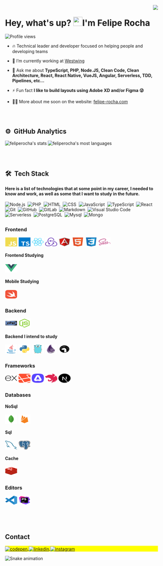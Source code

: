 <img align="right" height="590em" src="https://gist.githubusercontent.com/FelipeRochaOl/00c9bd97a121a275f944df5367c2173c/raw/4f4bb6eb61f21b45a7074f4b9bf29c13a70e5675/githubcard.svg"/>
<h1 align="left">Hey, what's up? <img src="https://raw.githubusercontent.com/kaueMarques/kaueMarques/master/hi.gif" width="30px" height="30px">I'm Felipe Rocha</h1>
<p align="left"> <img src="https://komarev.com/ghpvc/?username=FelipeRochaOl&color=brightgreen" alt="Profile views" /> </p>

- 🔥 Technical leader and developer focused on helping people and developing teams

- 🔭 I’m currently working at [Westwing](https://www.westwing.com.br)

- 💬 Ask me about **TypeScript, PHP, Node.JS, Clean Code, Clean Architecture, React, React Native, VueJS, Angular, Serverless, TDD, Pipelines, etc...**

- ⚡ Fun fact **I like to build layouts using Adobe XD and/or Figma 😜**

- 👨‍💻 More about me soon on the website: [felipe-rocha.com](https://felipe-rocha.com)

<br><br>

## ⚙️ &nbsp;GitHub Analytics

<p align="left">
<img width="530em" src="https://github-readme-stats.vercel.app/api?username=FelipeRochaOl&show_icons=true&theme=dracula" alt="feliperocha's stats"/>
<img width="530em" src="https://github-readme-stats.vercel.app/api/top-langs/?username=FelipeRochaOl&layout=compact&theme=dracula" alt="feliperocha's most languages"/>
</p>

<br><br>

## 🛠 &nbsp;Tech Stack
#### Here is a list of technologies that at some point in my career, I needed to know and work, as well as some that I want to study in the future.

![Node.js](https://img.shields.io/badge/-Node.js-05122A?style=flat&logo=node.js)&nbsp;
![PHP](https://img.shields.io/badge/-PHP-05122A?style=flat&logo=php)&nbsp;
![HTML](https://img.shields.io/badge/-HTML-05122A?style=flat&logo=HTML5)&nbsp;
![CSS](https://img.shields.io/badge/-CSS-05122A?style=flat&logo=CSS3&logoColor=1572B6)&nbsp;
![JavaScript](https://img.shields.io/badge/-JavaScript-05122A?style=flat&logo=javascript)&nbsp;
![TypeScript](https://img.shields.io/badge/-Typescript-05122A?style=flat&logo=typescript)&nbsp;
![React](https://img.shields.io/badge/-React-05122A?style=flat&logo=react)&nbsp;
![Git](https://img.shields.io/badge/-Git-05122A?style=flat&logo=git)&nbsp;
![GitHub](https://img.shields.io/badge/-GitHub-05122A?style=flat&logo=github)&nbsp;
![GitLab](https://img.shields.io/badge/-GitLab-05122A?style=flat&logo=gitlab)&nbsp;
![Markdown](https://img.shields.io/badge/-Markdown-05122A?style=flat&logo=markdown)&nbsp;
![Visual Studio Code](https://img.shields.io/badge/-Visual%20Studio%20Code-05122A?style=flat&logo=visual-studio-code&logoColor=007ACC)&nbsp;
![Serverless](https://img.shields.io/badge/-Serverless-05122A?style=flat&logo=serverless)&nbsp;
![PostgreSQL](https://img.shields.io/badge/-PostgreSQL-05122A?style=flat&logo=postgresql)&nbsp;
![Mysql](https://img.shields.io/badge/-MySql-05122A?style=flat&logo=mysql)&nbsp;
![Mongo](https://img.shields.io/badge/-MongoDB-05122A?style=flat&logo=mongodb)&nbsp;

##

<h3>Frontend</h3>
<div style="display: inline_block">
  <img align="center" alt="JS" height="30" width="40" src="https://raw.githubusercontent.com/devicons/devicon/master/icons/javascript/javascript-plain.svg">
  <img align="center" alt="TS" height="30" width="40" src="https://raw.githubusercontent.com/devicons/devicon/master/icons/typescript/typescript-plain.svg">
  <img align="center" alt="React" height="30" width="40" src="https://raw.githubusercontent.com/devicons/devicon/master/icons/react/react-original.svg">
  <img align="center" alt="Redux" height="30" width="40" src="https://raw.githubusercontent.com/devicons/devicon/master/icons/redux/redux-original.svg">
  <img align="center" alt="Angular" height="30" width="40" src="https://raw.githubusercontent.com/devicons/devicon/master/icons/angularjs/angularjs-original.svg">
  <img align="center" alt="HTML" height="30" width="40" src="https://raw.githubusercontent.com/devicons/devicon/master/icons/html5/html5-original.svg">
  <img align="center" alt="CSS" height="30" width="40" src="https://raw.githubusercontent.com/devicons/devicon/master/icons/css3/css3-original.svg">
  <img align="center" alt="SASS" height="30" width="40" src="https://raw.githubusercontent.com/devicons/devicon/master/icons/sass/sass-original.svg">
  
  <h4>Frontend Studying<h4>
  <img align="center" alt="Vue" height="30" width="40" src="https://raw.githubusercontent.com/devicons/devicon/master/icons/vuejs/vuejs-original.svg">
  
  <h4>Mobile Studying</h4>
  <img align="center" alt="Swift" height="30" width="40" src="https://raw.githubusercontent.com/devicons/devicon/master/icons/swift/swift-original.svg">
</div>

##

<h3>Backend</h3>
<div style="display: inline_block">
  <img align="center" alt="PHP" height="30" width="40" src="https://raw.githubusercontent.com/devicons/devicon/master/icons/php/php-original.svg">
  <img align="center" alt="Node" height="30" width="40" src="https://raw.githubusercontent.com/devicons/devicon/master/icons/nodejs/nodejs-original.svg">
  <h4>Backend I intend to study</h4>
  <img align="center" alt="Java" height="30" width="40" src="https://raw.githubusercontent.com/devicons/devicon/master/icons/java/java-original.svg">
  <img align="center" alt="Python" height="30" width="40" src="https://raw.githubusercontent.com/devicons/devicon/master/icons/python/python-original.svg">
  <img align="center" alt="Go" height="30" width="40" src="https://raw.githubusercontent.com/devicons/devicon/master/icons/go/go-original.svg">
  <img align="center" alt="Elixir" height="30" width="40" src="https://raw.githubusercontent.com/devicons/devicon/master/icons/elixir/elixir-original.svg">
  <img align="center" alt="Deno" height="30" width="40" src="https://raw.githubusercontent.com/devicons/devicon/master/icons/denojs/denojs-original.svg">
</div>

##

<h3>Frameworks</h3>
<div style="display: inline_block">
  <img align="center" alt="ExpressJS" height="30" width="40" src="https://raw.githubusercontent.com/devicons/devicon/master/icons/express/express-original.svg">
  <img align="center" alt="Laravel" height="30" width="40" src="https://raw.githubusercontent.com/devicons/devicon/master/icons/laravel/laravel-plain.svg">
  <img align="center" alt="AdonisJS" height="30" width="40" src="https://raw.githubusercontent.com/devicons/devicon/master/icons/adonisjs/adonisjs-original.svg">
  <img align="center" alt="NestJS" height="30" width="40" src="https://raw.githubusercontent.com/devicons/devicon/master/icons/nestjs/nestjs-plain.svg">
  <img align="center" alt="NextJS" height="30" width="40" src="https://raw.githubusercontent.com/devicons/devicon/master/icons/nextjs/nextjs-original.svg">
</div>

##

<h3>Databases</h3>
<div style="display: inline_block">
  <h4>NoSql</h4>
  <img align="center" alt="Mongo" height="30" width="40" src="https://raw.githubusercontent.com/devicons/devicon/master/icons/mongodb/mongodb-original.svg">
  <img align="center" alt="Firebase" height="30" width="40" src="https://raw.githubusercontent.com/devicons/devicon/master/icons/firebase/firebase-plain.svg">
  <h4>Sql</h4>
  <img align="center" alt="Mysql" height="30" width="40" src="https://raw.githubusercontent.com/devicons/devicon/master/icons/mysql/mysql-original.svg">
  <img align="center" alt="Postgresql" height="30" width="40" src="https://raw.githubusercontent.com/devicons/devicon/master/icons/postgresql/postgresql-original.svg">
  <h4>Cache</h4>
  <img align="center" alt="Redis" height="30" width="40" src="https://raw.githubusercontent.com/devicons/devicon/master/icons/redis/redis-original.svg">
</div>

##

<h3>Editors</h3>
<div style="display: inline_block">
  <img align="center" alt="VS Code" height="30" width="40" src="https://raw.githubusercontent.com/devicons/devicon/master/icons/vscode/vscode-original.svg">
  <img align="center" alt="PHPStorm" height="30" width="40" src="https://raw.githubusercontent.com/devicons/devicon/master/icons/phpstorm/phpstorm-original.svg">
</div>

##

<br><br>

## Contact

<p align="left" style="background:yellow">
<a href="https://codepen.io/felipe-rocha-oliveira" target="_blank">
  <img align="center" src="https://img.shields.io/badge/-feliperocha-05122A?style=flat&logo=codepen" alt="codepen"/>
</a>
<!--
<a href="https://twitter.com/felipe-rocha-oliveira" target="_blank">
  <img align="center" src="https://img.shields.io/badge/-feliperocha-05122A?style=flat&logo=twitter" alt="twitter"/>  
</a>
-->
<a href="https://www.linkedin.com/in/felipe-rocha-oliveira" target="_blank">
  <img align="center" src="https://img.shields.io/badge/-feliperocha-05122A?style=flat&logo=linkedin" alt="linkedin"/>
</a>
<a href="https://instagram.com/felipe.rocha.oliveira" target="_blank">
 <img align="center" src="https://img.shields.io/badge/-feliperocha-05122A?style=flat&logo=instagram" alt="instagram"/>
</a>
<!--
<a href="https://youtube.com/feliperocha" target="_blank">
 <img align="center" src="https://img.shields.io/badge/-feliperocha-05122A?style=flat&logo=youtube" alt="youtube"/>
</a>
-->
</p>
 
![Snake animation](https://github.com/FelipeRochaOl/FelipeRochaOl/blob/output/github-contribution-grid-snake.svg)
</div>
